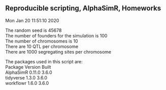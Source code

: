 ## Reproducible scripting, AlphaSimR, Homeworks  
Mon Jan 20 11:51:10 2020  
  
The random seed is 45678  
The number of founders for the simulation is 100  
The number of chromosomes is 10  
There are 10 QTL per chromosome  
There are 1000 segregating sites per chromosome  
  
The packages used in this script are:  
Package	Version	Built  
AlphaSimR	0.11.0	3.6.0  
tidyverse	1.3.0	3.6.0  
workflowr	1.6.0	3.6.0  
